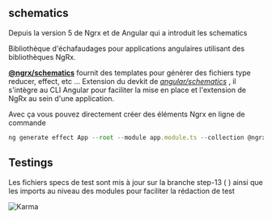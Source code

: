 ## schematics

Depuis la version 5 de Ngrx et de Angular qui a introduit les schematics


Bibliothèque d'échafaudages pour applications angulaires utilisant des bibliothèques NgRx.

**[@ngrx/schematics](https://github.com/ngrx/platform/blob/master/docs/schematics/README.md)**  fournit des templates pour générer des fichiers type reducer, effect, etc ...
Extension du devkit de [*angular/schematics*](https://blog.angular.io/schematics-an-introduction-dc1dfbc2a2b2) , il s'intègre au CLI Angular pour faciliter la mise en place et l'extension de NgRx au sein d'une application.

Avec ça vous pouvez directement créer des éléments Ngrx en ligne de commande

```javascript
ng generate effect App --root --module app.module.ts --collection @ngrx/schematics

```

## Testings

Les fichiers specs de test sont mis à jour sur la branche step-13 (  ) ainsi que les imports au niveau des modules pour faciliter la rédaction de test

![Karma](https://github.com/fausfore/ngrx-guide/blob/master/ngrx-todos-exemple/src/assets/img/karma.png%7Calt=octocat)

<!--stackedit_data:
eyJoaXN0b3J5IjpbLTE3NzQyMDQzNTFdfQ==
-->
